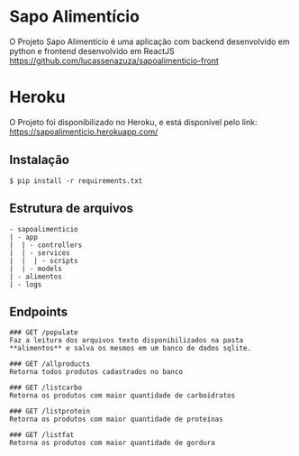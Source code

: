 # Sapo Alimentício

  O Projeto Sapo Alimentício é uma aplicação com backend desenvolvido em python e frontend desenvolvido em ReactJS https://github.com/lucassenazuza/sapoalimenticio-front
  
# Heroku
 O Projeto foi disponibilizado no Heroku, e está disponível pelo link:
 https://sapoalimenticio.herokuapp.com/
  
## Instalação
```
$ pip install -r requirements.txt
```
## Estrutura de arquivos
```
- sapoalimenticio
| - app
|  | - controllers
|  | - services
|  |  | - scripts
|  | - models
| - alimentos
| - logs
```

## Endpoints
```
### GET /populate
Faz a leitura dos arquivos texto disponibilizados na pasta **alimentos** e salva os mesmos em um banco de dados sqlite.

### GET /allproducts
Retorna todos produtos cadastrados no banco

### GET /listcarbo
Retorna os produtos com maior quantidade de carboidratos

### GET /listprotein
Retorna os produtos com maior quantidade de proteínas

### GET /listfat
Retorna os produtos com maior quantidade de gordura
